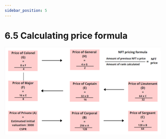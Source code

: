 ```yaml
---
sidebar_position: 5
---
```


# 6.5 Calculating price formula


![alt-text](../pic/casperarmy_nfts_price_formula.png)
